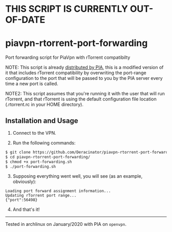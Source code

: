 # THIS SCRIPT IS CURRENTLY OUT-OF-DATE

# piavpn-rtorrent-port-forwarding
Port forwarding script for PiaVpn with rTorrent compatibilty 

NOTE: This script is already [distributed by PIA](https://privateinternetaccess.com/installer/port_forwarding.sh), this is a modified version of it that includes rTorrent compatibility by overwriting the port-range configuration to the port that will be passed to you by the PIA server every time a new port is called.

NOTE2: This script assumes that you're running it with the user that will run rTorrent, and that rTorrent is using the default configuration file location (.rtorrent.rc in your HOME directory).

## Installation and Usage

1. Connect to the VPN.

2. Run the following commands:

```bash
$ git clone https://github.com/Deracinator/piavpn-rtorrent-port-forwarding.git
$ cd piavpn-rtorrent-port-forwarding/
$ chmod +x port-forwarding.sh
$ ./port-forwarding.sh
```
3. Supposing everything went well, you will see (as an example, obviously):

```
Loading port forward assignment information...
Updating rTorrent port range...
{"port":56498}

```

4. And that's it!

---

Tested in archlinux on January/2020 with PIA on `openvpn`.
